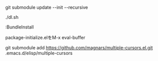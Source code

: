 <!-- サブモジュールのダウンロード -->
git submodule update --init --recursive

<!-- シンボリックリンク作成 -->
./dl.sh

<!-- for vim -->
:BundleInstall

<!-- for emacs -->
package-initialize.elをM-x eval-buffer

<!-- サブモジュールの足し方 -->
git submodule add https://github.com/magnars/multiple-cursors.el.git .emacs.d/elisp/multiple-cursors

